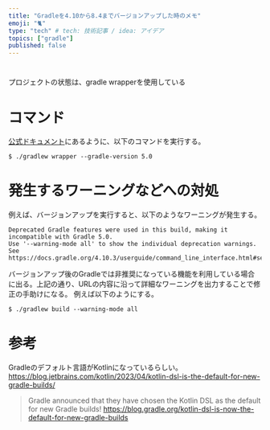 ```yaml
---
title: "Gradleを4.10から8.4までバージョンアップした時のメモ"
emoji: "🐈"
type: "tech" # tech: 技術記事 / idea: アイデア
topics: ["gradle"]
published: false
---
```


# 
プロジェクトの状態は、gradle wrapperを使用している

# コマンド
[公式ドキュメント](https://docs.gradle.org/current/userguide/gradle_wrapper.html#sec:upgrading_wrapper)にあるように、以下のコマンドを実行する。
```
$ ./gradlew wrapper --gradle-version 5.0
```

# 発生するワーニングなどへの対処
例えば、バージョンアップを実行すると、以下のようなワーニングが発生する。
```
Deprecated Gradle features were used in this build, making it incompatible with Gradle 5.0.
Use '--warning-mode all' to show the individual deprecation warnings.
See https://docs.gradle.org/4.10.3/userguide/command_line_interface.html#sec:command_line_warnings
```
バージョンアップ後のGradleでは非推奨になっている機能を利用している場合に出る。上記の通り、URLの内容に沿って詳細なワーニングを出力することで修正の手助けになる。
例えば以下のようにする。
```
$ ./gradlew build --warning-mode all
```

# 参考
Gradleのデフォルト言語がKotlinになっているらしい。
https://blog.jetbrains.com/kotlin/2023/04/kotlin-dsl-is-the-default-for-new-gradle-builds/
>Gradle announced that they have chosen the Kotlin DSL as the default for new Gradle builds!
https://blog.gradle.org/kotlin-dsl-is-now-the-default-for-new-gradle-builds 